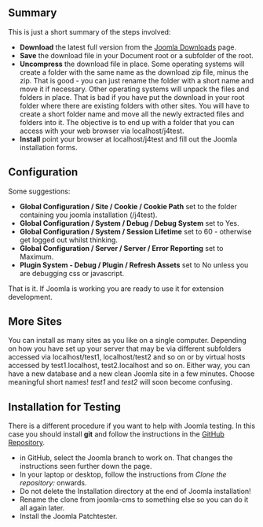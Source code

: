 <!-- Filename: J4.x:Developer:_Required_Software / Display title: Install Joomla -->

## Summary

This is just a short summary of the steps involved:

- **Download** the latest full version from the [Joomla Downloads](https://downloads.joomla.org/) page.
- **Save** the download file in your Document root or a subfolder of the root.
- **Uncompress** the download file in place. Some operating systems will create a folder with the same name as the download zip file, minus the zip. That is good - you can just rename the folder with a short name and move it if necessary. Other operating systems will unpack the files and folders in place. That is bad if you have put the download in your root folder where there are existing folders with other sites. You will have to create a short folder name and move all the newly extracted files and folders into it. The objective is to end up with a folder that you can access with your web browser via localhost/j4test.
- **Install** point your browser at localhost/j4test and fill out the Joomla installation forms.

## Configuration

Some suggestions:

- **Global Configuration / Site / Cookie / Cookie Path** set to the folder containing you joomla installation (/j4test).
- **Global Configuration / System / Debug / Debug System** set to Yes.
- **Global Configuration / System / Session Lifetime** set to 60 - otherwise get logged out whilst thinking.
- **Global Configuration / Server / Server / Error Reporting** set to Maximum.
- **Plugin System - Debug / Plugin / Refresh Assets** set to No unless you are debugging css or javascript.

That is it. If Joomla is working you are ready to use it for extension development.

## More Sites

You can install as many sites as you like on a single computer. Depending on how you have set up your server that may be via different subfolders accessed via localhost/test1, localhost/test2 and so on or by virtual hosts accessed by test1.localhost, test2.localhost and so on. Either way, you can have a new database and a new clean Joomla site in a few minutes. Choose meaningful short names! *test1* and *test2* will soon become confusing.

## Installation for Testing

There is a different procedure if you want to help with Joomla testing. In this case you should install **git** and follow the instructions in the [GitHub Repository](https://github.com/joomla/joomla-cms).

- in GitHub, select the Joomla branch to work on. That changes the instructions seen further down the page.
- In your laptop or desktop, follow the instructions from *Clone the repository:* onwards.
- Do not delete the Installation directory at the end of Joomla installation!
- Rename the clone from joomla-cms to something else so you can do it all again later.
- Install the Joomla Patchtester.
